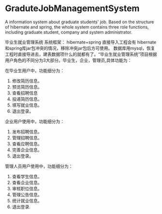 # GraduteJobManagementSystem
A information system about graduate students' job.
Based on the structure of hibernate and spring, the whole system contains three role functions, including graduate student, company and system administrator.

毕业生就业管理系统 
系统框架： hibernate+spring
直接导入工程会有 hibernate和spring库jar包冲突的情况，移除冲突jar包后方可使用。 数据库用mysql，恢复工程时直接导进去，建表数据项什么的就都有了。“毕业生就业管理系统”项目根据用户角色的不同分为3大部分。毕业生，企业，管理员,具体功能为：

在毕业生用户中，功能细分为：
1. 修改简历信息。
2. 预览简历信息。
3. 查看招聘信息
4. 投递简历信息。
5. 填写就业信息。
6. 退出登录。

企业用户使用中，功能细分为：
1. 发布招聘信息。
2. 管理招聘信息。
3. 查看应聘信息。
4. 完善企业信息。
5. 退出登录。

管理人员用户使用中，功能细分为：
1. 查看学生信息。
2. 查看企业信息。
3. 审核职位信息。
4. 管理公告信息。
5. 统计就业信息。
6. 退出登录.



